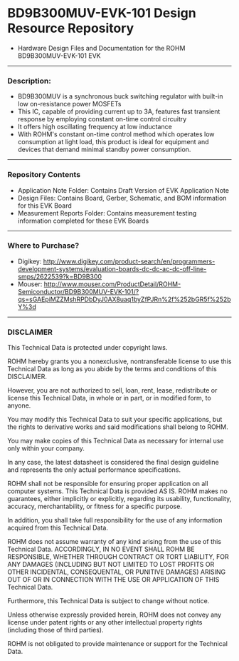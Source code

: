 # BD9B300MUV-EVK-101 Design Resource Repository
* Hardware Design Files and Documentation for the ROHM BD9B300MUV-EVK-101 EVK

----
### Description: 
* BD9B300MUV is a synchronous buck switching regulator with built-in low on-resistance power MOSFETs
* This IC, capable of providing current up to 3A, features fast transient response by employing constant on-time control circuitry
* It offers high oscillating frequency at low inductance
* With ROHM's constant on-time control method which operates low consumption at light load, this product is ideal for equipment and devices that demand minimal standby power consumption.

----
### Repository Contents
* Application Note Folder: Contains Draft Version of EVK Application Note
* Design Files: Contains Board, Gerber, Schematic, and BOM information for this EVK Board
* Measurement Reports Folder: Contains measurement testing information completed for these EVK Boards

----
### Where to Purchase?
* Digikey: http://www.digikey.com/product-search/en/programmers-development-systems/evaluation-boards-dc-dc-ac-dc-off-line-smps/2622539?k=BD9B300 
* Mouser: http://www.mouser.com/ProductDetail/ROHM-Semiconductor/BD9B300MUV-EVK-101/?qs=sGAEpiMZZMshRPDbDyJ0AX8uaq1byZfPJRn%2f%252bGR5f%252bY%3d 

----
### DISCLAIMER
This Technical Data is protected under copyright laws.

ROHM hereby grants you a nonexclusive, nontransferable license to use this Technical Data 
as long as you abide by the terms and conditions of this DISCLAIMER. 

However, you are not authorized to sell, loan, rent, lease, redistribute or license this Technical Data, 
in whole or in part, or in modified form, to anyone.

You may modify this Technical Data to suit your specific applications, 
but the rights to derivative works and said modifications shall belong to ROHM. 

You may make copies of this Technical Data as necessary for internal use only within your company.

In any case, the latest datasheet is considered the final design guideline and represents 
the only actual performance specifications.

ROHM shall not be responsible for ensuring proper application on all computer systems.
This Technical Data is provided AS IS. ROHM makes no guarantees, either implicitly or explicitly, 
regarding its usability, functionality, accuracy, merchantability, or fitness for a specific purpose.

In addition, you shall take full responsibility for the use of any information acquired from this Technical Data. 

ROHM does not assume warranty of any kind arising from the use of this Technical Data. ACCORDINGLY, 
IN NO EVENT SHALL ROHM BE RESPONSIBLE, WHETHER THROUGH CONTRACT OR TORT LIABILITY, 
FOR ANY DAMAGES (INCLUDING BUT NOT LIMITED TO LOST PROFITS OR OTHER INCIDENTAL, CONSEQUENTAL, 
OR PUNITIVE DAMAGES) ARISING OUT OF OR IN CONNECTION WITH THE USE OR APPLICATION OF THIS Technical Data.

Furthermore, this Technical Data is subject to change without notice.

Unless otherwise expressly provided herein, ROHM does not convey any license under patent rights 
or any other intellectual property rights (including those of third parties).

ROHM is not obligated to provide maintenance or support for the Technical Data.